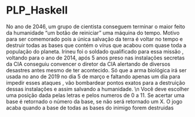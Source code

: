 # PLP_Haskell

No ano de 2046, um grupo de cientista conseguem terminar o maior feito da humanidade “um botão de reiniciar” uma máquina do tempo. Motivo para ser comemorado pois a única salvação da terra é voltar no tempo e destruir todas as bases que contém o vírus que acabou com quase toda a população do planeta. Irineu foi o soldado qualificado para essa missão , voltando para o ano de 2014, após 5 anos preso nas instalações secretas da CIA conseguiu convencer o diretor da CIA alertando de diversos desastres antes mesmo de ter acontecido. Só que a arma biológica irá ser usada no ano de 2019 no dia 5 de março e faltando apenas um dia para impedir esses ataques , vão bombardear pontos exatos para a destruição dessas instalações e assim salvando a humanidade. \n  Você deve escolher uma posição dada pelas letras e pelos numeros de 0 a 11. Se acertar uma base é retornado o número da base, se não será retornado um X. O jogo acaba quando a base de todas as bases do inimigo forem destruidas

